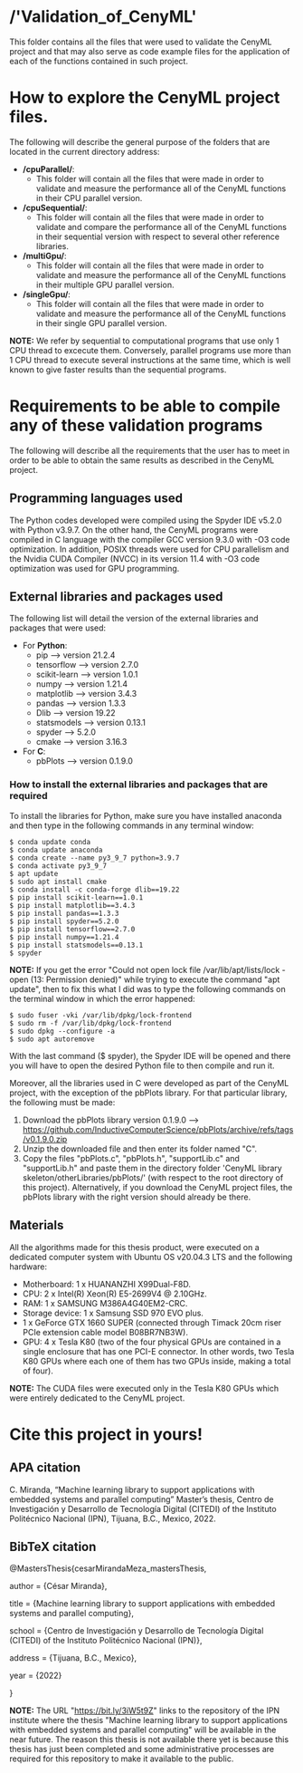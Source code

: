 # /'Validation\_of\_CenyML'
This folder contains all the files that were used to validate the CenyML project and that may also serve as code example files for the application of each of the functions contained in such project.

# How to explore the CenyML project files.
The following will describe the general purpose of the folders that are located in the current directory address:

- **/cpuParallel/**:
    - This folder will contain all the files that were made in order to validate and measure the performance all of the CenyML functions in their CPU parallel version.
- **/cpuSequential/**:
    - This folder will contain all the files that were made in order to validate and compare the performance all of the CenyML functions in their sequential version with respect to several other reference libraries.
- **/multiGpu/**:
    - This folder will contain all the files that were made in order to validate and measure the performance all of the CenyML functions in their multiple GPU parallel version.
- **/singleGpu/**:
    - This folder will contain all the files that were made in order to validate and measure the performance all of the CenyML functions in their single GPU parallel version.

**NOTE:** We refer by sequential to computational programs that use only 1 CPU thread to excecute them. Conversely, parallel programs use more than 1 CPU thread to execute several instructions at the same time, which is well known to give faster results than the sequential programs.

# Requirements to be able to compile any of these validation programs
The following will describe all the requirements that the user has to meet in order to be able to obtain the same results as described in the CenyML project.

## Programming languages used
The Python codes developed were compiled using the Spyder IDE v5.2.0 with Python v3.9.7. On the other hand, the CenyML programs were compiled in C language with the compiler GCC version 9.3.0 with -O3 code optimization. In addition, POSIX threads were used for CPU parallelism and the Nvidia CUDA Compiler (NVCC) in its version 11.4 with -O3 code optimization was used for GPU programming.

## External libraries and packages used
The following list will detail the version of the external libraries and packages that were used:

- For **Python**:
    - pip --> version 21.2.4
    - tensorflow --> version 2.7.0
    - scikit-learn --> version 1.0.1
    - numpy --> version 1.21.4
    - matplotlib --> version 3.4.3
    - pandas --> version 1.3.3
    - Dlib --> version 19.22
    - statsmodels --> version 0.13.1
    - spyder --> 5.2.0
    - cmake --> version 3.16.3
- For **C**:
    - pbPlots --> version 0.1.9.0

### How to install the external libraries and packages that are required
To install the libraries for Python, make sure you have installed anaconda and then type in the following commands in any terminal window:

```console
$ conda update conda
$ conda update anaconda
$ conda create --name py3_9_7 python=3.9.7
$ conda activate py3_9_7
$ apt update
$ sudo apt install cmake
$ conda install -c conda-forge dlib==19.22
$ pip install scikit-learn==1.0.1
$ pip install matplotlib==3.4.3
$ pip install pandas==1.3.3
$ pip install spyder==5.2.0
$ pip install tensorflow==2.7.0
$ pip install numpy==1.21.4
$ pip install statsmodels==0.13.1
$ spyder
``` 


**NOTE:** If you get the error "Could not open lock file /var/lib/apt/lists/lock - open (13: Permission denied)" while trying to execute the command "apt update", then to fix this what I did was to type the following commands on the terminal window in which the error happened:

```console
$ sudo fuser -vki /var/lib/dpkg/lock-frontend
$ sudo rm -f /var/lib/dpkg/lock-frontend
$ sudo dpkg --configure -a
$ sudo apt autoremove
``` 


With the last command ($ spyder), the Spyder IDE will be opened and there you will have to open the desired Python file to then compile and run it.

Moreover, all the libraries used in C were developed as part of the CenyML project, with the exception of the pbPlots library. For that particular library, the following must be made:

1. Download the pbPlots library version 0.1.9.0 --> https://github.com/InductiveComputerScience/pbPlots/archive/refs/tags/v0.1.9.0.zip
2. Unzip the downloaded file and then enter its folder named "C".
3. Copy the files "pbPlots.c", "pbPlots.h", "supportLib.c" and "supportLib.h" and paste them in the directory folder 'CenyML library skeleton/otherLibraries/pbPlots/' (with respect to the root directory of this project). Alternatively, if you download the CenyML project files, the pbPlots library with the right version should already be there.

## Materials
All the algorithms made for this thesis product, were executed on a dedicated computer system with Ubuntu OS v20.04.3 LTS and the following hardware:

- Motherboard: 1 x HUANANZHI X99Dual-F8D.
- CPU: 2 x Intel(R) Xeon(R) E5-2699V4 @ 2.10GHz.
- RAM: 1 x SAMSUNG M386A4G40EM2-CRC.
- Storage device: 1 x Samsung SSD 970 EVO plus.
- 1 x GeForce GTX 1660 SUPER (connected through Timack 20cm riser PCIe extension cable model B08BR7NB3W).
- GPU: 4 x Tesla K80 (two of the four physical GPUs are contained in a single enclosure that has one PCI-E connector. In other words, two Tesla K80 GPUs where each one of them has two GPUs inside, making a total of four).

**NOTE:** The CUDA files were executed only in the Tesla K80 GPUs which were entirely dedicated to the CenyML project.

# Cite this project in yours!

## APA citation
 C. Miranda, “Machine learning library to support applications with embedded systems and parallel computing” Master’s thesis, Centro de Investigación y Desarrollo de Tecnología Digital (CITEDI) of the Instituto Politécnico Nacional (IPN), Tijuana, B.C., Mexico, 2022.

## BibTeX citation
@MastersThesis{cesarMirandaMeza_mastersThesis,

author = {César Miranda},

title  = {Machine learning library to support applications with embedded systems and parallel computing},

school = {Centro de Investigación y Desarrollo de Tecnología Digital (CITEDI) of the Instituto Politécnico Nacional (IPN)},

address = {Tijuana, B.C., Mexico},

year   = {2022}

}

**NOTE:** The URL "https://bit.ly/3iW5t9Z" links to the repository of the IPN institute where the thesis "Machine learning library to support applications with embedded systems and parallel computing" will be available in the near future. The reason this thesis is not available there yet is because this thesis has just been completed and some administrative processes are required for this repository to make it available to the public.

